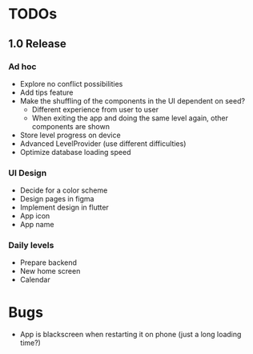 # TODOs    
## 1.0 Release
### Ad hoc
- Explore no conflict possibilities
- Add tips feature
- Make the shuffling of the components in the UI dependent on seed?
  + Different experience from user to user
  - When exiting the app and doing the same level again, other components are shown
- Store level progress on device
- Advanced LevelProvider (use different difficulties)
- Optimize database loading speed

### UI Design
- Decide for a color scheme
- Design pages in figma
- Implement design in flutter
- App icon
- App name

### Daily levels
- Prepare backend
- New home screen
- Calendar


# Bugs
- App is blackscreen when restarting it on phone (just a long loading time?)
